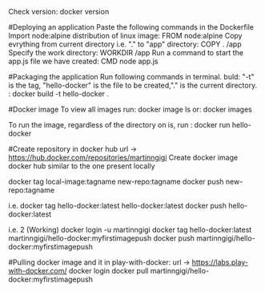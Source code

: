 Check version: 
	docker version

#Deploying an application
Paste the following commands in the Dockerfile
Import node:alpine  distribution of linux image:
	FROM node:alpine
Copy evrything from current directory i.e. "." to "app" directory:
	COPY . /app
Specify the work directory:
	WORKDIR /app
Run a command to start the app.js file we have created:
	CMD node app.js 

#Packaging the application
Run following commands in terminal.
buld: "-t" is the tag, "hello-docker" is the file to be created,"." is the current directory. :
	docker build -t hello-docker .
	
#Docker image
To view all images run:
	docker image ls
or:
	docker images

To run the image, regardless of the directory on is, run :
	docker run hello-docker
	
#Create repository in docker hub
url -> https://hub.docker.com/repositories/martinngigi
Create docker image docker hub similar to the one present locally

docker tag local-image:tagname new-repo:tagname
docker push new-repo:tagname

i.e.
docker tag hello-docker:latest hello-docker:latest
docker push hello-docker:latest

i.e. 2 (Working)
docker login -u martinngigi
docker tag hello-docker:latest martinngigi/hello-docker:myfirstimagepush
docker push martinngigi/hello-docker:myfirstimagepush

#Pulling docker image and it in play-with-docker:
url -> https://labs.play-with-docker.com/
docker login
docker pull martinngigi/hello-docker:myfirstimagepush



